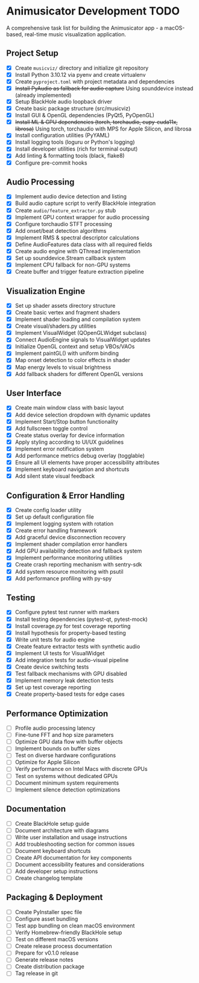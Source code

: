 # Animusicator Development TODO

A comprehensive task list for building the Animusicator app - a macOS-based, real-time music visualization application.

## Project Setup

- [x] Create `musicviz/` directory and initialize git repository
- [x] Install Python 3.10.12 via pyenv and create virtualenv
- [x] Create `pyproject.toml` with project metadata and dependencies
- [x] ~~Install PyAudio as fallback for audio capture~~ Using sounddevice instead (already implemented)
- [x] Setup BlackHole audio loopback driver
- [x] Create basic package structure (src/musicviz)
- [x] Install GUI & OpenGL dependencies (PyQt5, PyOpenGL)
- [x] ~~Install ML & GPU dependencies (torch, torchaudio, cupy-cuda11x, librosa)~~ Using torch, torchaudio with MPS for Apple Silicon, and librosa
- [x] Install configuration utilities (PyYAML)
- [x] Install logging tools (loguru or Python's logging)
- [x] Install developer utilities (rich for terminal output)
- [x] Add linting & formatting tools (black, flake8)
- [x] Configure pre-commit hooks

## Audio Processing

- [x] Implement audio device detection and listing
- [x] Build audio capture script to verify BlackHole integration
- [x] Create `audio/feature_extractor.py` stub
- [x] Implement GPU context wrapper for audio processing
- [x] Configure torchaudio STFT processing
- [x] Add onset/beat detection algorithms
- [x] Implement RMS & spectral descriptor calculations
- [x] Define AudioFeatures data class with all required fields
- [x] Create audio engine with QThread implementation
- [x] Set up sounddevice.Stream callback system
- [x] Implement CPU fallback for non-GPU systems
- [x] Create buffer and trigger feature extraction pipeline

## Visualization Engine

- [x] Set up shader assets directory structure
- [x] Create basic vertex and fragment shaders
- [x] Implement shader loading and compilation system
- [x] Create visual/shaders.py utilities
- [x] Implement VisualWidget (QOpenGLWidget subclass)
- [x] Connect AudioEngine signals to VisualWidget updates
- [x] Initialize OpenGL context and setup VBOs/VAOs
- [x] Implement paintGL() with uniform binding
- [x] Map onset detection to color effects in shader
- [x] Map energy levels to visual brightness
- [x] Add fallback shaders for different OpenGL versions

## User Interface

- [x] Create main window class with basic layout
- [x] Add device selection dropdown with dynamic updates
- [x] Implement Start/Stop button functionality
- [x] Add fullscreen toggle control
- [x] Create status overlay for device information
- [x] Apply styling according to UI/UX guidelines
- [x] Implement error notification system
- [x] Add performance metrics debug overlay (togglable)
- [x] Ensure all UI elements have proper accessibility attributes
- [x] Implement keyboard navigation and shortcuts
- [x] Add silent state visual feedback

## Configuration & Error Handling

- [x] Create config loader utility
- [x] Set up default configuration file
- [x] Implement logging system with rotation
- [x] Create error handling framework
- [x] Add graceful device disconnection recovery
- [x] Implement shader compilation error handlers
- [x] Add GPU availability detection and fallback system
- [x] Implement performance monitoring utilities
- [x] Create crash reporting mechanism with sentry-sdk
- [x] Add system resource monitoring with psutil
- [x] Add performance profiling with py-spy

## Testing

- [x] Configure pytest test runner with markers
- [x] Install testing dependencies (pytest-qt, pytest-mock)
- [x] Install coverage.py for test coverage reporting
- [x] Install hypothesis for property-based testing
- [x] Write unit tests for audio engine
- [x] Create feature extractor tests with synthetic audio
- [x] Implement UI tests for VisualWidget
- [x] Add integration tests for audio-visual pipeline
- [x] Create device switching tests
- [x] Test fallback mechanisms with GPU disabled
- [x] Implement memory leak detection tests
- [x] Set up test coverage reporting
- [x] Create property-based tests for edge cases

## Performance Optimization

- [ ] Profile audio processing latency
- [ ] Fine-tune FFT and hop size parameters
- [ ] Optimize GPU data flow with buffer objects
- [ ] Implement bounds on buffer sizes
- [ ] Test on diverse hardware configurations
- [ ] Optimize for Apple Silicon
- [ ] Verify performance on Intel Macs with discrete GPUs
- [ ] Test on systems without dedicated GPUs
- [ ] Document minimum system requirements
- [ ] Implement silence detection optimizations

## Documentation

- [ ] Create BlackHole setup guide
- [ ] Document architecture with diagrams
- [ ] Write user installation and usage instructions
- [ ] Add troubleshooting section for common issues
- [ ] Document keyboard shortcuts
- [ ] Create API documentation for key components
- [ ] Document accessibility features and considerations
- [ ] Add developer setup instructions
- [ ] Create changelog template

## Packaging & Deployment

- [ ] Create PyInstaller spec file
- [ ] Configure asset bundling
- [ ] Test app bundling on clean macOS environment
- [ ] Verify Homebrew-friendly BlackHole setup
- [ ] Test on different macOS versions
- [ ] Create release process documentation
- [ ] Prepare for v0.1.0 release
- [ ] Generate release notes
- [ ] Create distribution package
- [ ] Tag release in git
